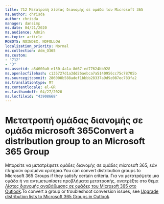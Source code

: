 ```yaml
---
title: 712 Μετατροπή λίστας διανομής σε ομάδα του Microsoft 365
ms.author: chrisda
author: chrisda
manager: dansimp
ms.date: 04/21/2020
ms.audience: Admin
ms.topic: article
ROBOTS: NOINDEX, NOFOLLOW
localization_priority: Normal
ms.collection: Adm_O365
ms.custom:
- "712"
- "3"
ms.assetid: a54600a0-e150-4a1a-8d67-ed77624bb928
ms.openlocfilehash: c135727d1a3dd26aebca7a5140956cc75c78705b
ms.sourcegitcommit: 286000b588adef1bbbb28337a9d9e087ec783fa2
ms.translationtype: MT
ms.contentlocale: el-GR
ms.lasthandoff: 04/27/2020
ms.locfileid: "43908668"
---
```

# <a name="convert-a-distribution-group-to-an-microsoft-365-group"></a><span data-ttu-id="ce9f1-102">Μετατροπή ομάδας διανομής σε ομάδα microsoft 365</span><span class="sxs-lookup"><span data-stu-id="ce9f1-102">Convert a distribution group to an Microsoft 365 Group</span></span>

<span data-ttu-id="ce9f1-103">Μπορείτε να μετατρέψετε ομάδες διανομής σε ομάδες microsoft 365, εάν πληρούν ορισμένα κριτήρια.</span><span class="sxs-lookup"><span data-stu-id="ce9f1-103">You can convert distribution groups to Microsoft 365 Groups if they satisfy certain criteria.</span></span> <span data-ttu-id="ce9f1-104">Για να μετατρέψετε μια ομάδα ή να αντιμετωπίσετε προβλήματα μετατροπής, ανατρέξτε στο θέμα [Λίστες διανομής αναβάθμισης σε ομάδες του Microsoft 365 στο Outlook](https://docs.microsoft.com/office365/admin/manage/upgrade-distribution-lists).</span><span class="sxs-lookup"><span data-stu-id="ce9f1-104">To convert a group or troubleshoot conversion issues, see [Upgrade distribution lists to Microsoft 365 Groups in Outlook](https://docs.microsoft.com/office365/admin/manage/upgrade-distribution-lists).</span></span>
